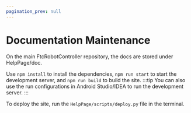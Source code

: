 ```yaml
---
pagination_prev: null
---
```

# Documentation Maintenance

On the main FtcRobotController repository, the docs are stored under HelpPage/doc.

Use `npm install` to install the dependencies, `npm run start` to start the development server, and `npm run build` to build the site.
:::tip
You can also use the run configurations in Android Studio/IDEA to run the development server.
:::

To deploy the site, run the `HelpPage/scripts/deploy.py` file in the terminal.